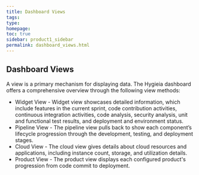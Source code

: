 ```yaml
---
title: Dashboard Views
tags: 
type: 
homepage: 
toc: true
sidebar: product1_sidebar
permalink: dashboard_views.html
---
```


## Dashboard Views

A view is a primary mechanism for displaying data. The Hygieia dashboard offers a comprehensive overview through the following view methods:

- Widget View - Widget view showcases detailed information, which include features in the current sprint, code contribution activities, continuous integration activities, code analysis, security analysis, unit and functional test results, and deployment and environment status.
- Pipeline View - The pipeline view pulls back to show each component’s lifecycle progression through the development, testing, and deployment stages.
- Cloud View - The cloud view gives details about cloud resources and applications, including instance count, storage, and utilization details. 
- Product View - The product view displays each configured product's progression from code commit to deployment.

